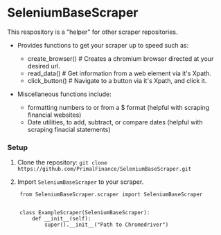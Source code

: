 # SeleniumBaseScraper

This respository is a "helper" for other scraper repositories.

- Provides functions to get your scraper up to speed such as:

  - create_browser() # Creates a chromium browser directed at your desired url.
  - read_data() # Get information from a web element via it's Xpath.
  - click_button() # Navigate to a button via it's Xpath, and click it.

- Miscellaneous functions include:
  - formatting numbers to or from a $ format (helpful with scraping financial websites)
  - Date utilities, to add, subtract, or compare dates (helpful with scraping finacial statements)

### Setup

1. Clone the repository:
   `git clone https://github.com/PrimalFinance/SeleniumBaseScraper.git`

2. Import `SeleniumBaseScraper` to your scraper.

```
    from SeleniumBaseScraper.scraper import SeleniumBaseScraper


    class ExampleScraper(SeleniumBaseScraper):
        def __init__(self):
            super().__init__("Path to Chromedriver")
```
